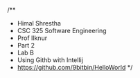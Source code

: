 /**
 * Himal Shrestha
 * CSC 325 Software Engineering
 * Prof Ilknur
 * Part 2
 * Lab B
 * Using Githb with Intellij
 *  https://github.com/9bitbin/HelloWorld
 */
